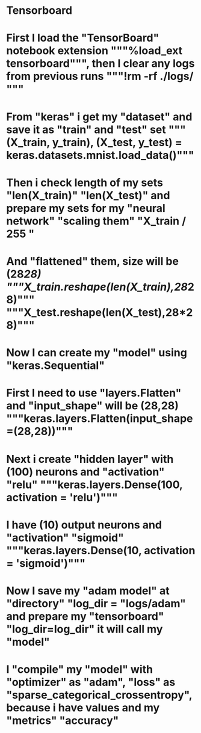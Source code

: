 # Tensorboard
# First I load the "TensorBoard" notebook extension """%load_ext tensorboard""", then I clear any logs from previous runs """!rm -rf ./logs/ """
# From "keras" i get my "dataset" and save it as "train" and "test" set """(X_train, y_train), (X_test, y_test) = keras.datasets.mnist.load_data()"""
# Then i check length of my sets "len(X_train)" "len(X_test)" and prepare my sets for my "neural network" "scaling them" "X_train / 255 "
# And "flattened" them, size will be (28*28) """X_train.reshape(len(X_train),28*28)""" """X_test.reshape(len(X_test),28*28)"""
# Now I can create my "model" using "keras.Sequential" 
# First I need to use "layers.Flatten" and "input_shape" will be (28,28) """keras.layers.Flatten(input_shape=(28,28))"""
# Next i create "hidden layer" with (100) neurons and "activation" "relu" """keras.layers.Dense(100, activation = 'relu')"""
# I have (10) output neurons and "activation" "sigmoid" """keras.layers.Dense(10, activation = 'sigmoid')"""
# Now I save my "adam model" at "directory" "log_dir = "logs/adam" and prepare my "tensorboard" "log_dir=log_dir" it will call my "model"
# I "compile" my "model" with "optimizer" as "adam", "loss" as "sparse_categorical_crossentropy", because i have values and my "metrics" "accuracy"
